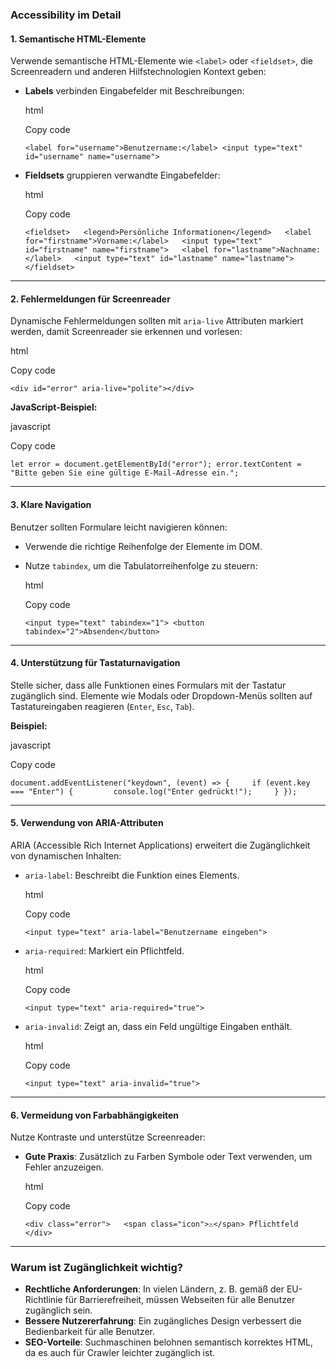 ### **Accessibility im Detail**

#### 1. **Semantische HTML-Elemente**

Verwende semantische HTML-Elemente wie `<label>` oder `<fieldset>`, die Screenreadern und anderen Hilfstechnologien Kontext geben:

- **Labels** verbinden Eingabefelder mit Beschreibungen:
    
    html
    
    Copy code
    
    `<label for="username">Benutzername:</label> <input type="text" id="username" name="username">`
    
- **Fieldsets** gruppieren verwandte Eingabefelder:
    
    html
    
    Copy code
    
    `<fieldset>   <legend>Persönliche Informationen</legend>   <label for="firstname">Vorname:</label>   <input type="text" id="firstname" name="firstname">   <label for="lastname">Nachname:</label>   <input type="text" id="lastname" name="lastname"> </fieldset>`
    

---

#### 2. **Fehlermeldungen für Screenreader**

Dynamische Fehlermeldungen sollten mit `aria-live` Attributen markiert werden, damit Screenreader sie erkennen und vorlesen:

html

Copy code

`<div id="error" aria-live="polite"></div>`

**JavaScript-Beispiel:**

javascript

Copy code

`let error = document.getElementById("error"); error.textContent = "Bitte geben Sie eine gültige E-Mail-Adresse ein.";`

---

#### 3. **Klare Navigation**

Benutzer sollten Formulare leicht navigieren können:

- Verwende die richtige Reihenfolge der Elemente im DOM.
- Nutze `tabindex`, um die Tabulatorreihenfolge zu steuern:
    
    html
    
    Copy code
    
    `<input type="text" tabindex="1"> <button tabindex="2">Absenden</button>`
    

---

#### 4. **Unterstützung für Tastaturnavigation**

Stelle sicher, dass alle Funktionen eines Formulars mit der Tastatur zugänglich sind. Elemente wie Modals oder Dropdown-Menüs sollten auf Tastatureingaben reagieren (`Enter`, `Esc`, `Tab`).

**Beispiel:**

javascript

Copy code

`document.addEventListener("keydown", (event) => {     if (event.key === "Enter") {         console.log("Enter gedrückt!");     } });`

---

#### 5. **Verwendung von ARIA-Attributen**

ARIA (Accessible Rich Internet Applications) erweitert die Zugänglichkeit von dynamischen Inhalten:

- `aria-label`: Beschreibt die Funktion eines Elements.
    
    html
    
    Copy code
    
    `<input type="text" aria-label="Benutzername eingeben">`
    
- `aria-required`: Markiert ein Pflichtfeld.
    
    html
    
    Copy code
    
    `<input type="text" aria-required="true">`
    
- `aria-invalid`: Zeigt an, dass ein Feld ungültige Eingaben enthält.
    
    html
    
    Copy code
    
    `<input type="text" aria-invalid="true">`
    

---

#### 6. **Vermeidung von Farbabhängigkeiten**

Nutze Kontraste und unterstütze Screenreader:

- **Gute Praxis**: Zusätzlich zu Farben Symbole oder Text verwenden, um Fehler anzuzeigen.
    
    html
    
    Copy code
    
    `<div class="error">   <span class="icon">⚠️</span> Pflichtfeld </div>`
    

---

### **Warum ist Zugänglichkeit wichtig?**

- **Rechtliche Anforderungen**: In vielen Ländern, z. B. gemäß der EU-Richtlinie für Barrierefreiheit, müssen Webseiten für alle Benutzer zugänglich sein.
- **Bessere Nutzererfahrung**: Ein zugängliches Design verbessert die Bedienbarkeit für alle Benutzer.
- **SEO-Vorteile**: Suchmaschinen belohnen semantisch korrektes HTML, da es auch für Crawler leichter zugänglich ist.